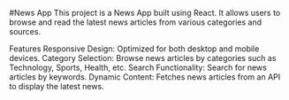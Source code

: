 
#News App
This project is a News App built using React. It allows users to browse and read the latest news articles from various categories and sources.

Features
Responsive Design: Optimized for both desktop and mobile devices.
Category Selection: Browse news articles by categories such as Technology, Sports, Health, etc.
Search Functionality: Search for news articles by keywords.
Dynamic Content: Fetches news articles from an API to display the latest news.
